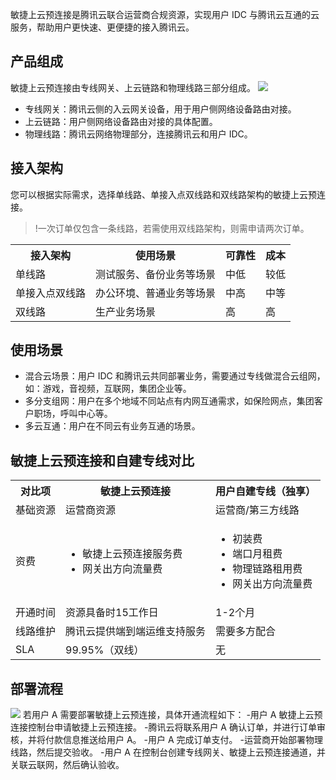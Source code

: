 敏捷上云预连接是腾讯云联合运营商合规资源，实现用户 IDC 与腾讯云互通的云服务，帮助用户更快速、更便捷的接入腾讯云。

## 产品组成
敏捷上云预连接由专线网关、上云链路和物理线路三部分组成。
![](https://qcloudimg.tencent-cloud.cn/raw/2af41d04eedf4bfe52d0db8f39bc4edc.png)
- 专线网关：腾讯云侧的入云网关设备，用于用户侧网络设备路由对接。
- 上云链路：用户侧网络设备路由对接的具体配置。
- 物理线路：腾讯云网络物理部分，连接腾讯云和用户 IDC。

## 接入架构
您可以根据实际需求，选择单线路、单接入点双线路和双线路架构的敏捷上云预连接。
>!一次订单仅包含一条线路，若需使用双线路架构，则需申请两次订单。
>
<table>
<tr>
<th>接入架构</th>
<th>使用场景</th>
<th>可靠性</th>
<th>成本</th>
</tr>
<tr>
<td>单线路</td>
<td>测试服务、备份业务等场景</td>
<td>中低</td>
<td>较低</td>
</tr>
<tr>
<td>单接入点双线路</td>
<td>办公环境、普通业务等场景</td>
<td>中高</td>
<td>中等</td>
</tr>
<tr>
<td>双线路</td>
<td>生产业务场景</td>
<td>高	</td>
<td>高	</td>
</tr>
</table>

## 使用场景
- 混合云场景：用户 IDC 和腾讯云共同部署业务，需要通过专线做混合云组网，如：游戏，音视频，互联网，集团企业等。
- 多分支组网：用户在多个地域不同站点有内网互通需求，如保险网点，集团客户职场，呼叫中心等。
- 多云互通：用户在不同云有业务互通的场景。

## 敏捷上云预连接和自建专线对比
<table>
<tr>
<th>对比项</th>
<th>敏捷上云预连接</th>
<th>用户自建专线（独享）</th>
</tr>
<tr>
<td>基础资源</td>
<td>运营商资源</td>
<td>运营商/第三方线路</td>
</tr>
<tr>
<td>资费</td>
<td><ul><li>敏捷上云预连接服务费</li><li>网关出方向流量费</li></ul></td>
<td><ul><li>初装费</li><li>端口月租费</li><li>物理链路租用费</li><li>网关出方向流量费</li></ul></td>
</tr>
<tr>
<td>开通时间</td>
<td>资源具备时15工作日</td>
<td>1-2个月</td>
</tr>
<tr>
<td>线路维护</td>
<td>腾讯云提供端到端运维支持服务</td>
<td>需要多方配合</td>
</tr>
<tr>
<td>SLA</td>
<td>99.95%（双线）</td>
<td>无</td>
</tr>
</table>

## 部署流程
![](https://qcloudimg.tencent-cloud.cn/raw/788c1aa995a866fa6e27a70386fd3bb6.png)
若用户 A 需要部署敏捷上云预连接，具体开通流程如下：
<dx-steps>
-用户 A 敏捷上云预连接控制台申请敏捷上云预连接。
-腾讯云将联系用户 A 确认订单，并进行订单审核，并将付款信息推送给用户 A。
-用户 A 完成订单支付。
-运营商开始部署物理线路，然后提交验收。
-用户 A 在控制台创建专线网关、敏捷上云预连接通道，并关联云联网，然后确认验收。
</dx-steps>
